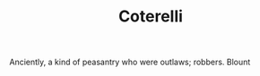 ---
title: Coterelli
letter: C
permalink: "/definitions/bld-coterelli.html"
body: Anciently, a kind of peasantry who were outlaws; robbers. Blount
published_at: '2018-07-07'
source: Black's Law Dictionary 2nd Ed (1910)
layout: post
---